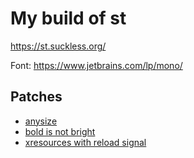 # My build of st

https://st.suckless.org/

Font: https://www.jetbrains.com/lp/mono/

## Patches

* [anysize](https://www.jetbrains.com/lp/mono/patches/anysize/)
* [bold is not bright](https://st.suckless.org/patches/bold-is-not-bright/)
* [xresources with reload signal](https://st.suckless.org/patches/xresources-with-reload-signal/)
